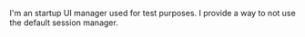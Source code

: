 I'm an startup UI manager used for test purposes.I provide a way to not use the default session manager.